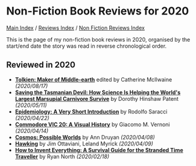 # Non-Fiction Book Reviews for 2020

[Main Index](../../../README.md) / [Reviews Index](../../README.md) / [Non Fiction Reviews Index](../README.md)

This is the page of my non-fiction book reviews in 2020, organised by the start/end date the story was read in reverse chronological order.

## Reviewed in 2020
- [**Tolkien: Maker of Middle-earth**](20200817-TolkienMakerMiddleEarth.md) edited by Catherine McIlwaine *(2020/08/17)*
- [**Saving the Tasmanian Devil: How Science Is Helping the World's Largest Marsupial Carnivore Survive**](20200511-SavingTasmanianDevil.md) by Dorothy Hinshaw Patent *(2020/05/11)*
- [**Epidemiology: A Very Short Introduction**](20200422-EpidemiologyVeryShortIntroduction.md) by Rodolfo Saracci *(2020/04/22)*
- [**Commodore VIC 20: A Visual History**](20200414-CommodoreVic20VisualHistory.md) by Giacomo M. Vernoni *(2020/04/14)*
- [**Cosmos: Possible Worlds**](20200408-CosmosPossibleWorlds.md) by Ann Druyan *(2020/04/08)*
- [**Hawking**](20200409-Hawking.md) by Jim Ottaviani, Leland Myrick *(2020/04/09)*
- [**How to Invent Everything: A Survival Guide for the Stranded Time Traveller**](20200218-HowInventEverything.md) by Ryan North *(2020/02/18)*
